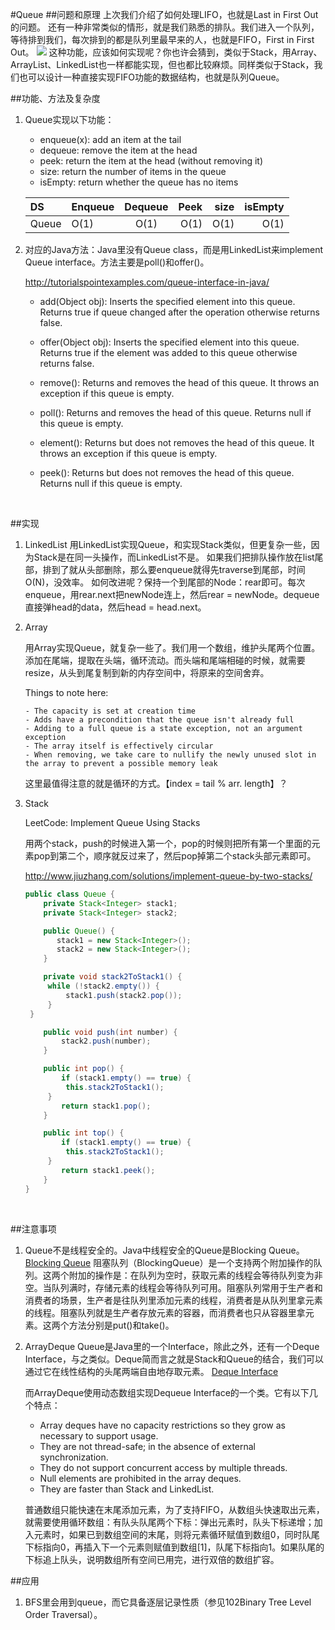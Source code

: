 
#Queue
##问题和原理
上次我们介绍了如何处理LIFO，也就是Last in First Out的问题。
还有一种非常类似的情形，就是我们熟悉的排队。我们进入一个队列，等待排到我们，每次排到的都是队列里最早来的人，也就是FIFO，First in First Out。
![](https://bittigerimages.s3.amazonaws.com/gitbookImages/DataStructures/queue1.png)
这种功能，应该如何实现呢？你也许会猜到，类似于Stack，用Array、ArrayList、LinkedList也一样都能实现，但也都比较麻烦。同样类似于Stack，我们也可以设计一种直接实现FIFO功能的数据结构，也就是队列Queue。

##功能、方法及复杂度
1. Queue实现以下功能：

   - enqueue(x): add an item at the tail
   - dequeue: remove the item at the head
   - peek: return the item at the head (without removing it)
   - size: return the number of items in the queue
   - isEmpty: return whether the queue has no items

   | DS    | Enqueue | Dequeue | Peek | size | isEmpty |
   | :---- | :------ | :-----: | ---: | ---: | ------: |
   | Queue | O(1)    |  O(1)   | O(1) | O(1) |    O(1) |

2. 对应的Java方法：Java里没有Queue class，而是用LinkedList来implement Queue interface。方法主要是poll()和offer()。

   http://tutorialspointexamples.com/queue-interface-in-java/

   - add(Object obj): Inserts the specified element into this queue. Returns true if queue changed after the operation otherwise returns false.

   - offer(Object obj): Inserts the specified element into this queue. Returns true if the element was added to this queue otherwise returns false.

   - remove(): Returns and removes the head of this queue. It throws an exception if this queue is empty.

   - poll(): Returns and removes the head of this queue. Returns null if this queue is empty.

   - element(): Returns but does not removes the head of this queue. It throws an exception if this queue is empty.

   - peek(): Returns but does not removes the head of this queue. Returns null if this queue is empty.

     ​

##实现
1. LinkedList
   用LinkedList实现Queue，和实现Stack类似，但更复杂一些，因为Stack是在同一头操作，而LinkedList不是。
   如果我们把排队操作放在list尾部，排到了就从头部删除，那么要enqueue就得先traverse到尾部，时间O(N)，没效率。
   如何改进呢？保持一个到尾部的Node：rear即可。每次enqueue，用rear.next把newNode连上，然后rear = newNode。dequeue直接弹head的data，然后head = head.next。

2. Array

   用Array实现Queue，就复杂一些了。我们用一个数组，维护头尾两个位置。添加在尾端，提取在头端，循环流动。而头端和尾端相碰的时候，就需要resize，从头到尾复制到新的内存空间中，将原来的空间舍弃。

   Things to note here:

   ```
   - The capacity is set at creation time
   - Adds have a precondition that the queue isn't already full
   - Adding to a full queue is a state exception, not an argument exception
   - The array itself is effectively circular
   - When removing, we take care to nullify the newly unused slot in the array to prevent a possible memory leak
   ```

   这里最值得注意的就是循环的方式。【index = tail % arr. length】？

3. Stack

   LeetCode: Implement Queue Using Stacks

   用两个stack，push的时候进入第一个，pop的时候则把所有第一个里面的元素pop到第二个，顺序就反过来了，然后pop掉第二个stack头部元素即可。

   http://www.jiuzhang.com/solutions/implement-queue-by-two-stacks/

   ```java
   public class Queue {
       private Stack<Integer> stack1;
       private Stack<Integer> stack2;

       public Queue() {
          stack1 = new Stack<Integer>();
          stack2 = new Stack<Integer>();
       }

       private void stack2ToStack1() {
   		while (!stack2.empty()) {
   			stack1.push(stack2.pop());
   		}
   	}

       public void push(int number) {
           stack2.push(number);
       }

       public int pop() {
           if (stack1.empty() == true) {
   			this.stack2ToStack1();
   		}
           return stack1.pop();
       }

       public int top() {
           if (stack1.empty() == true) {
   			this.stack2ToStack1();
   		}
           return stack1.peek();
       }
   }
   ```

   ​


##注意事项
1. Queue不是线程安全的。Java中线程安全的Queue是Blocking Queue。
   [Blocking Queue](http://www.infoq.com/cn/articles/java-blocking-queue/)
   阻塞队列（BlockingQueue）是一个支持两个附加操作的队列。这两个附加的操作是：在队列为空时，获取元素的线程会等待队列变为非空。当队列满时，存储元素的线程会等待队列可用。阻塞队列常用于生产者和消费者的场景，生产者是往队列里添加元素的线程，消费者是从队列里拿元素的线程。阻塞队列就是生产者存放元素的容器，而消费者也只从容器里拿元素。这两个方法分别是put()和take()。
2. ArrayDeque
   Queue是Java里的一个Interface，除此之外，还有一个Deque Interface，与之类似。Deque简而言之就是Stack和Queue的结合，我们可以通过它在线性结构的头尾两端自由地存取元素。
   [Deque Interface](https://docs.oracle.com/javase/tutorial/collections/interfaces/deque.html)

   而ArrayDeque使用动态数组实现Dequeue Interface的一个类。它有以下几个特点：
   - Array deques have no capacity restrictions so they grow as necessary to support usage.
   - They are not thread-safe; in the absence of external synchronization.
   - They do not support concurrent access by multiple threads.
   - Null elements are prohibited in the array deques.
   - They are faster than Stack and LinkedList.

   普通数组只能快速在末尾添加元素，为了支持FIFO，从数组头快速取出元素，就需要使用循环数组：有队头队尾两个下标：弹出元素时，队头下标递增；加入元素时，如果已到数组空间的末尾，则将元素循环赋值到数组0，同时队尾下标指向0，再插入下一个元素则赋值到数组[1]，队尾下标指向1。如果队尾的下标追上队头，说明数组所有空间已用完，进行双倍的数组扩容。



##应用

1. BFS里会用到queue，而它具备逐层记录性质（参见102Binary Tree Level Order Traversal）。
